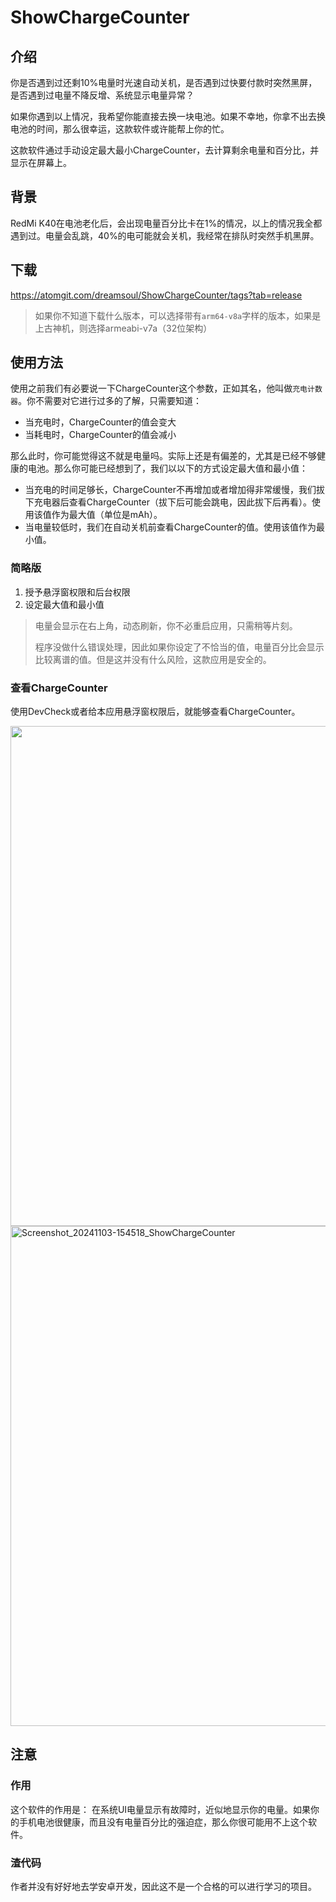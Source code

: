 # ShowChargeCounter

## 介绍

你是否遇到过还剩10%电量时光速自动关机，是否遇到过快要付款时突然黑屏，是否遇到过电量不降反增、系统显示电量异常？  

如果你遇到以上情况，我希望你能直接去换一块电池。如果不幸地，你拿不出去换电池的时间，那么很幸运，这款软件或许能帮上你的忙。  



这款软件通过手动设定最大最小ChargeCounter，去计算剩余电量和百分比，并显示在屏幕上。  

## 背景

RedMi K40在电池老化后，会出现电量百分比卡在1%的情况，以上的情况我全都遇到过。电量会乱跳，40%的电可能就会关机，我经常在排队时突然手机黑屏。  

## 下载

https://atomgit.com/dreamsoul/ShowChargeCounter/tags?tab=release  

> 如果你不知道下载什么版本，可以选择带有`arm64-v8a`字样的版本，如果是上古神机，则选择armeabi-v7a（32位架构）

## 使用方法

使用之前我们有必要说一下ChargeCounter这个参数，正如其名，他叫做`充电计数器`。你不需要对它进行过多的了解，只需要知道：  

- 当充电时，ChargeCounter的值会变大
- 当耗电时，ChargeCounter的值会减小

那么此时，你可能觉得这不就是电量吗。实际上还是有偏差的，尤其是已经不够健康的电池。那么你可能已经想到了，我们以以下的方式设定最大值和最小值：  

- 当充电的时间足够长，ChargeCounter不再增加或者增加得非常缓慢，我们拔下充电器后查看ChargeCounter（拔下后可能会跳电，因此拔下后再看）。使用该值作为最大值（单位是mAh）。  
- 当电量较低时，我们在自动关机前查看ChargeCounter的值。使用该值作为最小值。



### 简略版

1. 授予悬浮窗权限和后台权限
2. 设定最大值和最小值

> 电量会显示在右上角，动态刷新，你不必重启应用，只需稍等片刻。  
>
> 程序没做什么错误处理，因此如果你设定了不恰当的值，电量百分比会显示比较离谱的值。但是这并没有什么风险，这款应用是安全的。  



### 查看ChargeCounter

使用DevCheck或者给本应用悬浮窗权限后，就能够查看ChargeCounter。  

<img src="https://s21.ax1x.com/2024/11/03/pArYGqg.jpg" height="800px" />



<img src="https://s21.ax1x.com/2024/11/03/pArY8sS.png" alt="Screenshot_20241103-154518_ShowChargeCounter" height="800px"/>



## 注意

### 作用

这个软件的作用是： 在系统UI电量显示有故障时，近似地显示你的电量。如果你的手机电池很健康，而且没有电量百分比的强迫症，那么你很可能用不上这个软件。  



### 渣代码

作者并没有好好地去学安卓开发，因此这不是一个合格的可以进行学习的项目。  

